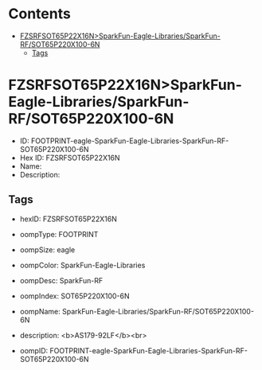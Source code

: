 



Contents
========

* [FZSRFSOT65P22X16N>SparkFun-Eagle-Libraries/SparkFun-RF/SOT65P220X100-6N](#fzsrfsot65p22x16nsparkfun-eagle-librariessparkfun-rfsot65p220x100-6n)
	* [Tags](#tags)

# FZSRFSOT65P22X16N>SparkFun-Eagle-Libraries/SparkFun-RF/SOT65P220X100-6N

- ID: FOOTPRINT-eagle-SparkFun-Eagle-Libraries-SparkFun-RF-SOT65P220X100-6N
- Hex ID: FZSRFSOT65P22X16N
- Name: 
- Description: 

## Tags

- hexID: FZSRFSOT65P22X16N
- oompType: FOOTPRINT
- oompSize: eagle
- oompColor: SparkFun-Eagle-Libraries
- oompDesc: SparkFun-RF
- oompIndex: SOT65P220X100-6N
- oompName: SparkFun-Eagle-Libraries/SparkFun-RF/SOT65P220X100-6N
- description: &lt;b&gt;AS179-92LF&lt;/b&gt;&lt;br&gt;

- oompID: FOOTPRINT-eagle-SparkFun-Eagle-Libraries-SparkFun-RF-SOT65P220X100-6N
